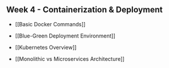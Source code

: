 ## Week 4 - Containerization & Deployment

- [[Basic Docker Commands]] 
	
- [[Blue-Green Deployment Environment]]
	
- [[Kubernetes Overview]]
	
- [[Monolithic vs Microservices Architecture]]
	